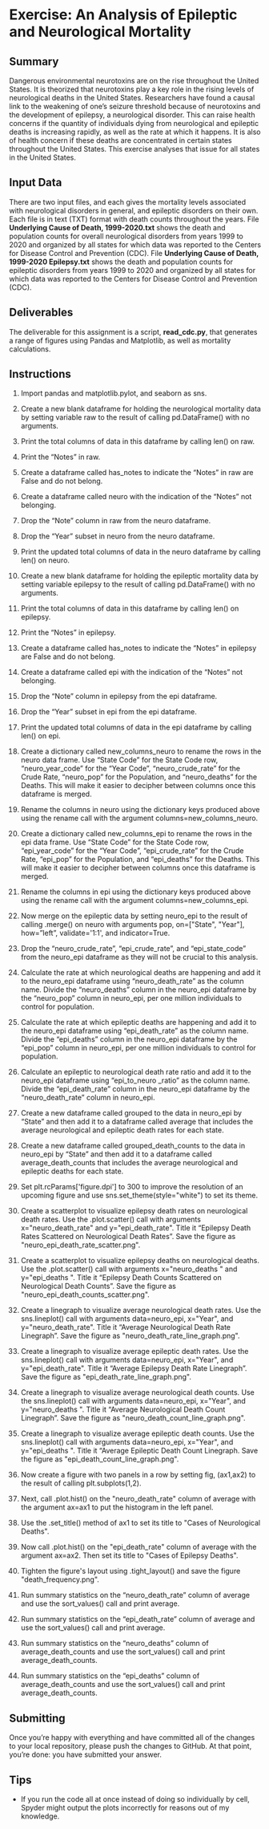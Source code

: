 # Exercise: An Analysis of Epileptic and Neurological Mortality

## Summary

Dangerous environmental neurotoxins are on the rise throughout the United States. It is theorized that neurotoxins play a key role in the rising levels of neurological deaths in the United States. Researchers have found a causal link to the weakening of one’s seizure threshold because of neurotoxins and the development of epilepsy, a neurological disorder. This can raise health concerns if the quantity of individuals dying from neurological and epileptic deaths is increasing rapidly, as well as the rate at which it happens. It is also of health concern if these deaths are concentrated in certain states throughout the United States. This exercise analyses that issue for all states in the United States.

## Input Data

There are two input files, and each gives the mortality levels associated with neurological disorders in general, and epileptic disorders on their own. Each file is in text (TXT) format with death counts throughout the years. File **Underlying Cause of Death, 1999-2020.txt** shows the death and population counts for overall neurological disorders from years 1999 to 2020 and organized by all states for which data was reported to the Centers for Disease Control and Prevention (CDC). File **Underlying Cause of Death, 1999-2020 Epilepsy.txt** shows the death and population counts for epileptic disorders from years 1999 to 2020 and organized by all states for which data was reported to the Centers for Disease Control and Prevention (CDC).

## Deliverables

The deliverable for this assignment is a script, **read_cdc.py**, that generates a range of figures using Pandas and Matplotlib, as well as mortality calculations. 

## Instructions

1. Import pandas and matplotlib.pylot, and seaborn as sns.

2. Create a new blank dataframe for holding the neurological mortality data by setting variable raw to the result of calling pd.DataFrame() with no arguments. 

3. Print the total columns of data in this dataframe by calling len() on raw.

4. Print the “Notes” in raw.

5. Create a dataframe called has_notes to indicate the “Notes” in raw are False and do not belong.

6. Create a dataframe called neuro with the indication of the “Notes” not belonging.

7. Drop the “Note” column in raw from the neuro dataframe.

8. Drop the “Year” subset in neuro from the neuro dataframe.

9. Print the updated total columns of data in the neuro dataframe by calling len() on neuro.

10. Create a new blank dataframe for holding the epileptic mortality data by setting variable epilepsy to the result of calling pd.DataFrame() with no arguments.

11. Print the total columns of data in this dataframe by calling len() on epilepsy.

12. Print the “Notes” in epilepsy.

13. Create a dataframe called has_notes to indicate the “Notes” in epilepsy are False and do not belong.

14. Create a dataframe called epi with the indication of the “Notes” not belonging.

15. Drop the “Note” column in epilepsy from the epi dataframe.

16. Drop the “Year” subset in epi from the epi dataframe.

17. Print the updated total columns of data in the epi dataframe by calling len() on epi.

18. Create a dictionary called new_columns_neuro to rename the rows in the neuro data frame. Use “State Code” for the State Code row, “neuro_year_code” for the “Year Code”, “neuro_crude_rate” for the Crude Rate, “neuro_pop” for the Population, and “neuro_deaths” for the Deaths. This will make it easier to decipher between columns once this dataframe is merged.  

19. Rename the columns in neuro using the dictionary keys produced above using the rename call with the argument columns=new_columns_neuro. 

20. Create a dictionary called new_columns_epi to rename the rows in the epi data frame. Use “State Code” for the State Code row, “epi_year_code” for the “Year Code”, “epi_crude_rate” for the Crude Rate, “epi_pop” for the Population, and “epi_deaths” for the Deaths. This will make it easier to decipher between columns once this dataframe is merged. 

21. Rename the columns in epi using the dictionary keys produced above using the rename call with the argument columns=new_columns_epi.

22. Now merge on the epileptic data by setting neuro_epi to the result of calling .merge() on neuro with arguments pop, on=["State", "Year"], how=”left”, validate='1:1', and indicator=True. 

23. Drop the “neuro_crude_rate”, “epi_crude_rate”, and “epi_state_code” from the neuro_epi dataframe as they will not be crucial to this analysis.

24. Calculate the rate at which neurological deaths are happening and add it to the neuro_epi dataframe using “neuro_death_rate” as the column name. Divide the “neuro_deaths” column in the neuro_epi dataframe by the “neuro_pop” column in neuro_epi, per one million individuals to control for population. 

25. Calculate the rate at which epileptic deaths are happening and add it to the neuro_epi dataframe using “epi_death_rate” as the column name. Divide the “epi_deaths” column in the neuro_epi dataframe by the “epi_pop” column in neuro_epi, per one million individuals to control for population.

26. Calculate an epileptic to neurological death rate ratio and add it to the neuro_epi dataframe using “epi_to_neuro _ratio” as the column name. Divide the “epi_death_rate” column in the neuro_epi dataframe by the “neuro_death_rate” column in neuro_epi.

27. Create a new dataframe called grouped to the data in neuro_epi by “State” and then add it to a dataframe called average that includes the average neurological and epileptic death rates for each state.

28. Create a new dataframe called grouped_death_counts to the data in neuro_epi by “State” and then add it to a dataframe called average_death_counts that includes the average neurological and epileptic deaths for each state. 

29. Set plt.rcParams['figure.dpi'] to 300 to improve the resolution of an upcoming figure and use sns.set_theme(style="white") to set its theme.

30. Create a scatterplot to visualize epilepsy death rates on neurological death rates. Use the .plot.scatter() call with arguments x="neuro_death_rate" and y="epi_death_rate". Title it “Epilepsy Death Rates Scattered on Neurological Death Rates”. Save the figure as "neuro_epi_death_rate_scatter.png".

31. Create a scatterplot to visualize epilepsy deaths on neurological deaths. Use the .plot.scatter() call with arguments x="neuro_deaths " and y="epi_deaths ". Title it “Epilepsy Death Counts Scattered on Neurological Death Counts”. Save the figure as "neuro_epi_death_counts_scatter.png".

32. Create a linegraph to visualize average neurological death rates. Use the sns.lineplot() call with arguments data=neuro_epi, x="Year", and y="neuro_death_rate". Title it “Average Neurological Death Rate Linegraph”. Save the figure as "neuro_death_rate_line_graph.png".

33. Create a linegraph to visualize average epileptic death rates. Use the sns.lineplot() call with arguments data=neuro_epi, x="Year", and y="epi_death_rate". Title it “Average Epilepsy Death Rate Linegraph”. Save the figure as "epi_death_rate_line_graph.png".

34. Create a linegraph to visualize average neurological death counts. Use the sns.lineplot() call with arguments data=neuro_epi, x="Year", and y="neuro_deaths ". Title it “Average Neurological Death Count Linegraph”. Save the figure as "neuro_death_count_line_graph.png".

35. Create a linegraph to visualize average epileptic death counts. Use the sns.lineplot() call with arguments data=neuro_epi, x="Year", and y="epi_deaths ". Title it “Average Epileptic Death Count Linegraph. Save the figure as "epi_death_count_line_graph.png".

36. Now create a figure with two panels in a row by setting fig, (ax1,ax2) to the result of calling plt.subplots(1,2). 

37. Next, call .plot.hist() on the "neuro_death_rate" column of average with the argument ax=ax1 to put the histogram in the left panel. 

38. Use the .set_title() method of ax1 to set its title to "Cases of Neurological Deaths". 

39. Now call .plot.hist() on the "epi_death_rate" column of average with the argument ax=ax2. Then set its title to "Cases of Epilepsy Deaths". 

40. Tighten the figure's layout using .tight_layout() and save the figure "death_frequency.png".

41. Run summary statistics on the “neuro_death_rate” column of average and use the sort_values() call and print average.

42. Run summary statistics on the “epi_death_rate” column of average and use the sort_values() call and print average.

43. Run summary statistics on the “neuro_deaths” column of average_death_counts and use the sort_values() call and print average_death_counts.

44. Run summary statistics on the “epi_deaths” column of average_death_counts and use the sort_values() call and print average_death_counts.

## Submitting

Once you’re happy with everything and have committed all of the changes to your local repository, please push the changes to GitHub. At that point, you’re done: you have submitted your answer.

## Tips

+ If you run the code all at once instead of doing so individually by cell, Spyder might output the plots incorrectly for reasons out of my knowledge.